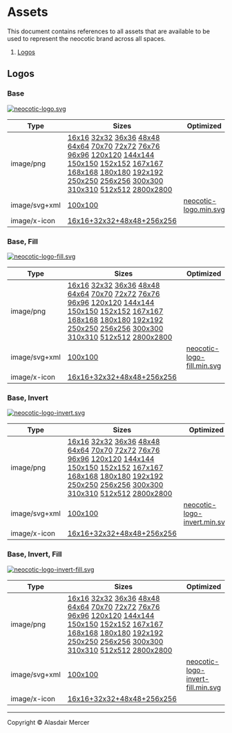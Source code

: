 # Assets

This document contains references to all assets that are available to be used to represent the neocotic brand across all spaces.

1. [Logos](https://github.com/neocotic/branding/tree/master/docs%2Fassets.md#logos)

## Logos

### Base

[![neocotic-logo.svg](https://cdn.rawgit.com/neocotic/branding/master/assets%2Flogo%2Fbase%2Fneocotic-logo.svg)](https://github.com/neocotic/branding/tree/master/assets%2Flogo%2Fbase)

| Type | Sizes | Optimized |
| ---- | ----- | --------- |
| image/png | [16x16](https://cdn.rawgit.com/neocotic/branding/master/assets%2Flogo%2Fbase%2Fneocotic-logo-16x16.png) [32x32](https://cdn.rawgit.com/neocotic/branding/master/assets%2Flogo%2Fbase%2Fneocotic-logo-32x32.png) [36x36](https://cdn.rawgit.com/neocotic/branding/master/assets%2Flogo%2Fbase%2Fneocotic-logo-36x36.png) [48x48](https://cdn.rawgit.com/neocotic/branding/master/assets%2Flogo%2Fbase%2Fneocotic-logo-48x48.png) [64x64](https://cdn.rawgit.com/neocotic/branding/master/assets%2Flogo%2Fbase%2Fneocotic-logo-64x64.png) [70x70](https://cdn.rawgit.com/neocotic/branding/master/assets%2Flogo%2Fbase%2Fneocotic-logo-70x70.png) [72x72](https://cdn.rawgit.com/neocotic/branding/master/assets%2Flogo%2Fbase%2Fneocotic-logo-72x72.png) [76x76](https://cdn.rawgit.com/neocotic/branding/master/assets%2Flogo%2Fbase%2Fneocotic-logo-76x76.png) [96x96](https://cdn.rawgit.com/neocotic/branding/master/assets%2Flogo%2Fbase%2Fneocotic-logo-96x96.png) [120x120](https://cdn.rawgit.com/neocotic/branding/master/assets%2Flogo%2Fbase%2Fneocotic-logo-120x120.png) [144x144](https://cdn.rawgit.com/neocotic/branding/master/assets%2Flogo%2Fbase%2Fneocotic-logo-144x144.png) [150x150](https://cdn.rawgit.com/neocotic/branding/master/assets%2Flogo%2Fbase%2Fneocotic-logo-150x150.png) [152x152](https://cdn.rawgit.com/neocotic/branding/master/assets%2Flogo%2Fbase%2Fneocotic-logo-152x152.png) [167x167](https://cdn.rawgit.com/neocotic/branding/master/assets%2Flogo%2Fbase%2Fneocotic-logo-167x167.png) [168x168](https://cdn.rawgit.com/neocotic/branding/master/assets%2Flogo%2Fbase%2Fneocotic-logo-168x168.png) [180x180](https://cdn.rawgit.com/neocotic/branding/master/assets%2Flogo%2Fbase%2Fneocotic-logo-180x180.png) [192x192](https://cdn.rawgit.com/neocotic/branding/master/assets%2Flogo%2Fbase%2Fneocotic-logo-192x192.png) [250x250](https://cdn.rawgit.com/neocotic/branding/master/assets%2Flogo%2Fbase%2Fneocotic-logo-250x250.png) [256x256](https://cdn.rawgit.com/neocotic/branding/master/assets%2Flogo%2Fbase%2Fneocotic-logo-256x256.png) [300x300](https://cdn.rawgit.com/neocotic/branding/master/assets%2Flogo%2Fbase%2Fneocotic-logo-300x300.png) [310x310](https://cdn.rawgit.com/neocotic/branding/master/assets%2Flogo%2Fbase%2Fneocotic-logo-310x310.png) [512x512](https://cdn.rawgit.com/neocotic/branding/master/assets%2Flogo%2Fbase%2Fneocotic-logo-512x512.png) [2800x2800](https://cdn.rawgit.com/neocotic/branding/master/assets%2Flogo%2Fbase%2Fneocotic-logo-2800x2800.png) |  |
| image/svg+xml | [100x100](https://cdn.rawgit.com/neocotic/branding/master/assets%2Flogo%2Fbase%2Fneocotic-logo.svg) | [neocotic-logo.min.svg](https://cdn.rawgit.com/neocotic/branding/master/assets%2Flogo%2Fbase%2Fneocotic-logo.min.svg) |
| image/x-icon | [16x16+32x32+48x48+256x256](https://cdn.rawgit.com/neocotic/branding/master/assets%2Flogo%2Fbase%2Fneocotic-logo.ico) |  |

### Base, Fill

[![neocotic-logo-fill.svg](https://cdn.rawgit.com/neocotic/branding/master/assets%2Flogo%2Fbase-fill%2Fneocotic-logo-fill.svg)](https://github.com/neocotic/branding/tree/master/assets%2Flogo%2Fbase-fill)

| Type | Sizes | Optimized |
| ---- | ----- | --------- |
| image/png | [16x16](https://cdn.rawgit.com/neocotic/branding/master/assets%2Flogo%2Fbase-fill%2Fneocotic-logo-fill-16x16.png) [32x32](https://cdn.rawgit.com/neocotic/branding/master/assets%2Flogo%2Fbase-fill%2Fneocotic-logo-fill-32x32.png) [36x36](https://cdn.rawgit.com/neocotic/branding/master/assets%2Flogo%2Fbase-fill%2Fneocotic-logo-fill-36x36.png) [48x48](https://cdn.rawgit.com/neocotic/branding/master/assets%2Flogo%2Fbase-fill%2Fneocotic-logo-fill-48x48.png) [64x64](https://cdn.rawgit.com/neocotic/branding/master/assets%2Flogo%2Fbase-fill%2Fneocotic-logo-fill-64x64.png) [70x70](https://cdn.rawgit.com/neocotic/branding/master/assets%2Flogo%2Fbase-fill%2Fneocotic-logo-fill-70x70.png) [72x72](https://cdn.rawgit.com/neocotic/branding/master/assets%2Flogo%2Fbase-fill%2Fneocotic-logo-fill-72x72.png) [76x76](https://cdn.rawgit.com/neocotic/branding/master/assets%2Flogo%2Fbase-fill%2Fneocotic-logo-fill-76x76.png) [96x96](https://cdn.rawgit.com/neocotic/branding/master/assets%2Flogo%2Fbase-fill%2Fneocotic-logo-fill-96x96.png) [120x120](https://cdn.rawgit.com/neocotic/branding/master/assets%2Flogo%2Fbase-fill%2Fneocotic-logo-fill-120x120.png) [144x144](https://cdn.rawgit.com/neocotic/branding/master/assets%2Flogo%2Fbase-fill%2Fneocotic-logo-fill-144x144.png) [150x150](https://cdn.rawgit.com/neocotic/branding/master/assets%2Flogo%2Fbase-fill%2Fneocotic-logo-fill-150x150.png) [152x152](https://cdn.rawgit.com/neocotic/branding/master/assets%2Flogo%2Fbase-fill%2Fneocotic-logo-fill-152x152.png) [167x167](https://cdn.rawgit.com/neocotic/branding/master/assets%2Flogo%2Fbase-fill%2Fneocotic-logo-fill-167x167.png) [168x168](https://cdn.rawgit.com/neocotic/branding/master/assets%2Flogo%2Fbase-fill%2Fneocotic-logo-fill-168x168.png) [180x180](https://cdn.rawgit.com/neocotic/branding/master/assets%2Flogo%2Fbase-fill%2Fneocotic-logo-fill-180x180.png) [192x192](https://cdn.rawgit.com/neocotic/branding/master/assets%2Flogo%2Fbase-fill%2Fneocotic-logo-fill-192x192.png) [250x250](https://cdn.rawgit.com/neocotic/branding/master/assets%2Flogo%2Fbase-fill%2Fneocotic-logo-fill-250x250.png) [256x256](https://cdn.rawgit.com/neocotic/branding/master/assets%2Flogo%2Fbase-fill%2Fneocotic-logo-fill-256x256.png) [300x300](https://cdn.rawgit.com/neocotic/branding/master/assets%2Flogo%2Fbase-fill%2Fneocotic-logo-fill-300x300.png) [310x310](https://cdn.rawgit.com/neocotic/branding/master/assets%2Flogo%2Fbase-fill%2Fneocotic-logo-fill-310x310.png) [512x512](https://cdn.rawgit.com/neocotic/branding/master/assets%2Flogo%2Fbase-fill%2Fneocotic-logo-fill-512x512.png) [2800x2800](https://cdn.rawgit.com/neocotic/branding/master/assets%2Flogo%2Fbase-fill%2Fneocotic-logo-fill-2800x2800.png) |  |
| image/svg+xml | [100x100](https://cdn.rawgit.com/neocotic/branding/master/assets%2Flogo%2Fbase-fill%2Fneocotic-logo-fill.svg) | [neocotic-logo-fill.min.svg](https://cdn.rawgit.com/neocotic/branding/master/assets%2Flogo%2Fbase-fill%2Fneocotic-logo-fill.min.svg) |
| image/x-icon | [16x16+32x32+48x48+256x256](https://cdn.rawgit.com/neocotic/branding/master/assets%2Flogo%2Fbase-fill%2Fneocotic-logo-fill.ico) |  |

### Base, Invert

[![neocotic-logo-invert.svg](https://cdn.rawgit.com/neocotic/branding/master/assets%2Flogo%2Fbase-invert%2Fneocotic-logo-invert.svg)](https://github.com/neocotic/branding/tree/master/assets%2Flogo%2Fbase-invert)

| Type | Sizes | Optimized |
| ---- | ----- | --------- |
| image/png | [16x16](https://cdn.rawgit.com/neocotic/branding/master/assets%2Flogo%2Fbase-invert%2Fneocotic-logo-invert-16x16.png) [32x32](https://cdn.rawgit.com/neocotic/branding/master/assets%2Flogo%2Fbase-invert%2Fneocotic-logo-invert-32x32.png) [36x36](https://cdn.rawgit.com/neocotic/branding/master/assets%2Flogo%2Fbase-invert%2Fneocotic-logo-invert-36x36.png) [48x48](https://cdn.rawgit.com/neocotic/branding/master/assets%2Flogo%2Fbase-invert%2Fneocotic-logo-invert-48x48.png) [64x64](https://cdn.rawgit.com/neocotic/branding/master/assets%2Flogo%2Fbase-invert%2Fneocotic-logo-invert-64x64.png) [70x70](https://cdn.rawgit.com/neocotic/branding/master/assets%2Flogo%2Fbase-invert%2Fneocotic-logo-invert-70x70.png) [72x72](https://cdn.rawgit.com/neocotic/branding/master/assets%2Flogo%2Fbase-invert%2Fneocotic-logo-invert-72x72.png) [76x76](https://cdn.rawgit.com/neocotic/branding/master/assets%2Flogo%2Fbase-invert%2Fneocotic-logo-invert-76x76.png) [96x96](https://cdn.rawgit.com/neocotic/branding/master/assets%2Flogo%2Fbase-invert%2Fneocotic-logo-invert-96x96.png) [120x120](https://cdn.rawgit.com/neocotic/branding/master/assets%2Flogo%2Fbase-invert%2Fneocotic-logo-invert-120x120.png) [144x144](https://cdn.rawgit.com/neocotic/branding/master/assets%2Flogo%2Fbase-invert%2Fneocotic-logo-invert-144x144.png) [150x150](https://cdn.rawgit.com/neocotic/branding/master/assets%2Flogo%2Fbase-invert%2Fneocotic-logo-invert-150x150.png) [152x152](https://cdn.rawgit.com/neocotic/branding/master/assets%2Flogo%2Fbase-invert%2Fneocotic-logo-invert-152x152.png) [167x167](https://cdn.rawgit.com/neocotic/branding/master/assets%2Flogo%2Fbase-invert%2Fneocotic-logo-invert-167x167.png) [168x168](https://cdn.rawgit.com/neocotic/branding/master/assets%2Flogo%2Fbase-invert%2Fneocotic-logo-invert-168x168.png) [180x180](https://cdn.rawgit.com/neocotic/branding/master/assets%2Flogo%2Fbase-invert%2Fneocotic-logo-invert-180x180.png) [192x192](https://cdn.rawgit.com/neocotic/branding/master/assets%2Flogo%2Fbase-invert%2Fneocotic-logo-invert-192x192.png) [250x250](https://cdn.rawgit.com/neocotic/branding/master/assets%2Flogo%2Fbase-invert%2Fneocotic-logo-invert-250x250.png) [256x256](https://cdn.rawgit.com/neocotic/branding/master/assets%2Flogo%2Fbase-invert%2Fneocotic-logo-invert-256x256.png) [300x300](https://cdn.rawgit.com/neocotic/branding/master/assets%2Flogo%2Fbase-invert%2Fneocotic-logo-invert-300x300.png) [310x310](https://cdn.rawgit.com/neocotic/branding/master/assets%2Flogo%2Fbase-invert%2Fneocotic-logo-invert-310x310.png) [512x512](https://cdn.rawgit.com/neocotic/branding/master/assets%2Flogo%2Fbase-invert%2Fneocotic-logo-invert-512x512.png) [2800x2800](https://cdn.rawgit.com/neocotic/branding/master/assets%2Flogo%2Fbase-invert%2Fneocotic-logo-invert-2800x2800.png) |  |
| image/svg+xml | [100x100](https://cdn.rawgit.com/neocotic/branding/master/assets%2Flogo%2Fbase-invert%2Fneocotic-logo-invert.svg) | [neocotic-logo-invert.min.svg](https://cdn.rawgit.com/neocotic/branding/master/assets%2Flogo%2Fbase-invert%2Fneocotic-logo-invert.min.svg) |
| image/x-icon | [16x16+32x32+48x48+256x256](https://cdn.rawgit.com/neocotic/branding/master/assets%2Flogo%2Fbase-invert%2Fneocotic-logo-invert.ico) |  |

### Base, Invert, Fill

[![neocotic-logo-invert-fill.svg](https://cdn.rawgit.com/neocotic/branding/master/assets%2Flogo%2Fbase-invert-fill%2Fneocotic-logo-invert-fill.svg)](https://github.com/neocotic/branding/tree/master/assets%2Flogo%2Fbase-invert-fill)

| Type | Sizes | Optimized |
| ---- | ----- | --------- |
| image/png | [16x16](https://cdn.rawgit.com/neocotic/branding/master/assets%2Flogo%2Fbase-invert-fill%2Fneocotic-logo-invert-fill-16x16.png) [32x32](https://cdn.rawgit.com/neocotic/branding/master/assets%2Flogo%2Fbase-invert-fill%2Fneocotic-logo-invert-fill-32x32.png) [36x36](https://cdn.rawgit.com/neocotic/branding/master/assets%2Flogo%2Fbase-invert-fill%2Fneocotic-logo-invert-fill-36x36.png) [48x48](https://cdn.rawgit.com/neocotic/branding/master/assets%2Flogo%2Fbase-invert-fill%2Fneocotic-logo-invert-fill-48x48.png) [64x64](https://cdn.rawgit.com/neocotic/branding/master/assets%2Flogo%2Fbase-invert-fill%2Fneocotic-logo-invert-fill-64x64.png) [70x70](https://cdn.rawgit.com/neocotic/branding/master/assets%2Flogo%2Fbase-invert-fill%2Fneocotic-logo-invert-fill-70x70.png) [72x72](https://cdn.rawgit.com/neocotic/branding/master/assets%2Flogo%2Fbase-invert-fill%2Fneocotic-logo-invert-fill-72x72.png) [76x76](https://cdn.rawgit.com/neocotic/branding/master/assets%2Flogo%2Fbase-invert-fill%2Fneocotic-logo-invert-fill-76x76.png) [96x96](https://cdn.rawgit.com/neocotic/branding/master/assets%2Flogo%2Fbase-invert-fill%2Fneocotic-logo-invert-fill-96x96.png) [120x120](https://cdn.rawgit.com/neocotic/branding/master/assets%2Flogo%2Fbase-invert-fill%2Fneocotic-logo-invert-fill-120x120.png) [144x144](https://cdn.rawgit.com/neocotic/branding/master/assets%2Flogo%2Fbase-invert-fill%2Fneocotic-logo-invert-fill-144x144.png) [150x150](https://cdn.rawgit.com/neocotic/branding/master/assets%2Flogo%2Fbase-invert-fill%2Fneocotic-logo-invert-fill-150x150.png) [152x152](https://cdn.rawgit.com/neocotic/branding/master/assets%2Flogo%2Fbase-invert-fill%2Fneocotic-logo-invert-fill-152x152.png) [167x167](https://cdn.rawgit.com/neocotic/branding/master/assets%2Flogo%2Fbase-invert-fill%2Fneocotic-logo-invert-fill-167x167.png) [168x168](https://cdn.rawgit.com/neocotic/branding/master/assets%2Flogo%2Fbase-invert-fill%2Fneocotic-logo-invert-fill-168x168.png) [180x180](https://cdn.rawgit.com/neocotic/branding/master/assets%2Flogo%2Fbase-invert-fill%2Fneocotic-logo-invert-fill-180x180.png) [192x192](https://cdn.rawgit.com/neocotic/branding/master/assets%2Flogo%2Fbase-invert-fill%2Fneocotic-logo-invert-fill-192x192.png) [250x250](https://cdn.rawgit.com/neocotic/branding/master/assets%2Flogo%2Fbase-invert-fill%2Fneocotic-logo-invert-fill-250x250.png) [256x256](https://cdn.rawgit.com/neocotic/branding/master/assets%2Flogo%2Fbase-invert-fill%2Fneocotic-logo-invert-fill-256x256.png) [300x300](https://cdn.rawgit.com/neocotic/branding/master/assets%2Flogo%2Fbase-invert-fill%2Fneocotic-logo-invert-fill-300x300.png) [310x310](https://cdn.rawgit.com/neocotic/branding/master/assets%2Flogo%2Fbase-invert-fill%2Fneocotic-logo-invert-fill-310x310.png) [512x512](https://cdn.rawgit.com/neocotic/branding/master/assets%2Flogo%2Fbase-invert-fill%2Fneocotic-logo-invert-fill-512x512.png) [2800x2800](https://cdn.rawgit.com/neocotic/branding/master/assets%2Flogo%2Fbase-invert-fill%2Fneocotic-logo-invert-fill-2800x2800.png) |  |
| image/svg+xml | [100x100](https://cdn.rawgit.com/neocotic/branding/master/assets%2Flogo%2Fbase-invert-fill%2Fneocotic-logo-invert-fill.svg) | [neocotic-logo-invert-fill.min.svg](https://cdn.rawgit.com/neocotic/branding/master/assets%2Flogo%2Fbase-invert-fill%2Fneocotic-logo-invert-fill.min.svg) |
| image/x-icon | [16x16+32x32+48x48+256x256](https://cdn.rawgit.com/neocotic/branding/master/assets%2Flogo%2Fbase-invert-fill%2Fneocotic-logo-invert-fill.ico) |  |

---

Copyright © Alasdair Mercer
